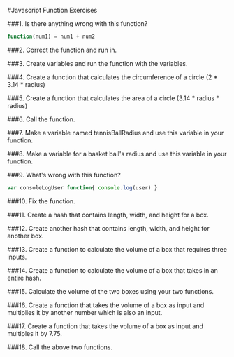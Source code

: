 #Javascript Function Exercises

###1. Is there anything wrong with this function?

```javascript
function(num1) = num1 + num2 
```

###2. Correct the function and run in.

###3. Create variables and run the function with the variables.

###4. Create a function that calculates the circumference of a circle (2 * 3.14 * radius)

###5. Create a function that calculates the area of a circle (3.14 * radius * radius)

###6. Call the function.

###7. Make a variable named tennisBallRadius and use this variable in your function.

###8. Make a variable for a basket ball's radius and use this variable in your function.

###9. What's wrong with this function?
```javascript
var consoleLogUser function{ console.log(user) }
```
###10. Fix the function.

###11. Create a hash that contains length, width, and height for a box.

###12. Create another hash that contains length, width, and height for another box.

###13. Create a function to calculate the volume of a box that requires three inputs.

###14. Create a function to calculate the volume of a box that takes in an entire hash.

###15. Calculate the volume of the two boxes using your two functions.

###16. Create a function that takes the volume of a box as input and multiplies it by another number which is also an input.

###17. Create a function that takes the volume of a box as input and multiples it by 7.75.

###18. Call the above two functions.